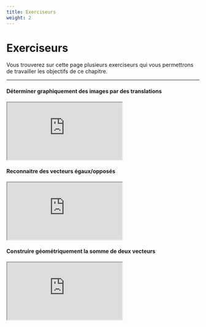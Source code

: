```yaml
---
title: Exerciseurs
weight: 2
---
```


# Exerciseurs

Vous trouverez sur cette page plusieurs exerciseurs qui vous permettrons de travailler les objectifs de ce chapitre. 

---

#### Déterminer graphiquement des images par des translations

<iframe src="https://coopmaths.fr/alea/?EEEE2e0a2949181913cb14cc0f22272e13b0139c11a60f2717ea0f1d17e612c72d0a132b2922132b26f117e60f2f181a2a762e5e0f1e2d0a13fe133612d112c72d9a2d9d27921a96139e1a400e8714d6169927c72ade2b3e2c94288f263528ea2c7a27c227c32d5c27562cf82952262c27c8111d2637111127c811212cca2b4c2a722d9a2bab0073" class="exerciseur" allowfullscreen></iframe>


#### Reconnaitre des vecteurs égaux/opposés

<iframe src="https://coopmaths.fr/alea/?EEEE2e0a294917ea15c1152d0f22272e13b0139911a60f2717ea0f1d17e612c72d0a1332138f26f117e60f2f181a2a762e5e0f1e2d0a13fe133612d112c72d9a2d9d2792204e26fc2b47262e2da3278027562cf82e5e270127ca2cdc10d2139e1a400e8714d6168c263a2ee6139e13af2bad2c102cf2139e1a400e8714d61698" class="exerciseur" allowfullscreen></iframe>


#### Construire géométriquement la somme de deux vecteurs

<iframe src="https://coopmaths.fr/alea/?EEEE2e0a294917eb26f314630f22272e13b0139a11a70f2717ea0f1d17e612c72d0a14572922132b26f117e60f2f181a2a762e5e0f1e2d0a13fe133612d112c72d9a2d9d27921a7c2b4c2da32dfe2cce11140e8714d813f2139e197e2baa0e8714d813f2139e197e2da329562dfa2ada2b4d111925f02d3c2ae227802756111127ca2eec2e5e270127ca2cdc" class="exerciseur" allowfullscreen></iframe>